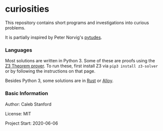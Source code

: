 # curiosities

This repository contains short programs and investigations into curious problems.

It is partially inspired by Peter Norvig's [pytudes](https://github.com/norvig/pytudes).

### Languages

Most solutions are written in Python 3. Some of these are proofs using the [Z3 Theorem prover](https://github.com/Z3Prover/z3). To run these, first install Z3 via `pip3 install z3-solver` or by following the instructions on that page.

Besides Python 3, some solutions are in [Rust](https://www.rust-lang.org/) or [Alloy](https://alloytools.org/).

### Basic Information

Author: Caleb Stanford

License: MIT

Project Start: 2020-06-06
